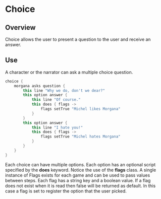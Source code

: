 # Choice

## Overview
Choice allows the user to present a question to the user and receive an answer.

## Use
A character or the narrator can ask a multiple choice question.

```kotlin
choice {
    morgana asks question {
        this line "Why we do, don't we dear?"
        this option answer {
            this line "Of course."
            this does { flags ->
                flags setTrue "Michel likes Morgana"
            }
        }
        this option answer {
            this line "I hate you!"
            this does { flags ->
                flags setTrue "Michel hates Morgana"
            }
        }
    }
}
```
Each choice can have multiple options. Each option has an optional script specified by the **does** keyword. 
Notice the use of the **flags** class. A single instance of Flags exists for each game and can be used to pass values 
between steps. Each flag has a string key and a boolean value. If a flag does not exist when it is read then false will 
be returned as default. In this case a flag is set to register the option that the user picked.

